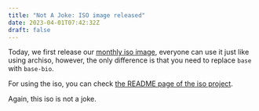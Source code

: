 ```yaml
---
title: "Not A Joke: ISO image released"
date: 2023-04-01T07:42:32Z
draft: false
---
```


Today, we first release our [monthly iso image](https://repo.bioarchlinux.org/iso/), everyone can use it just like using archiso, however, the only difference is that you need to replace `base` with `base-bio`.

For using the iso, you can check [the README page of the iso project](https://github.com/BioArchLinux/iso).

Again, this iso is not a joke.

